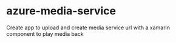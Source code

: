 # azure-media-service
Create app to upload and create media service url with a xamarin component to play media back
